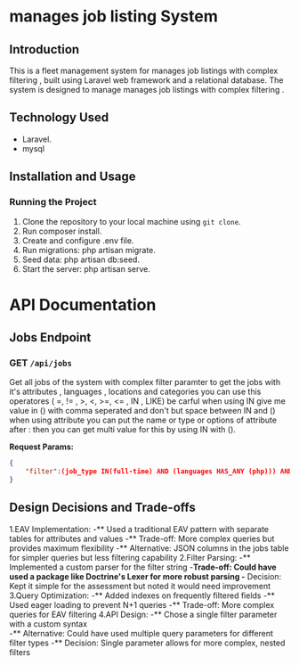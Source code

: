 # manages job listing System

## Introduction

This is a fleet management system for manages job listings with complex filtering , built using Laravel web framework and a relational database. The system is designed to manage  manages job listings with complex filtering .


## Technology Used

- Laravel.
- mysql
  
## Installation and Usage

### Running the Project

1. Clone the repository to your local machine using `git clone`.
2. Run composer install.
3. Create and configure .env file.
4. Run migrations: php artisan migrate.
5. Seed data: php artisan db:seed.
6. Start the server: php artisan serve.

# API Documentation

## Jobs Endpoint

### GET ```/api/jobs```

Get all jobs of the system with complex filter paramter to get the jobs with it's attributes , languages , locations and categories
you can use this operatores ( =, != , >, <, >=, <= , IN , LIKE)
be carful when using IN give me value in () with comma seperated and don't but space between IN and () 
when using attribute you can put the name or type or options of attribute after : then you can get multi value for this by using IN with ().

**Request Params:**

```json
{
    "filter":(job_type IN(full-time) AND (languages HAS_ANY (php))) AND (locations IS_ANY (NY)) OR attribute:years_experience<5,
}
```

## Design Decisions and Trade-offs

1.EAV Implementation:
-** Used a traditional EAV pattern with separate tables for attributes and values
-** Trade-off: More complex queries but provides maximum flexibility
-** Alternative: JSON columns in the jobs table for simpler queries but less filtering capability
2.Filter Parsing:
-** Implemented a custom parser for the filter string
-**Trade-off: Could have used a package like Doctrine's Lexer for more robust parsing
-** Decision: Kept it simple for the assessment but noted it would need improvement
3.Query Optimization:
-** Added indexes on frequently filtered fields
-** Used eager loading to prevent N+1 queries
-** Trade-off: More complex queries for EAV filtering
4.API Design:
-** Chose a single filter parameter with a custom syntax    
-** Alternative: Could have used multiple query parameters for different filter types
-** Decision: Single parameter allows for more complex, nested filters
